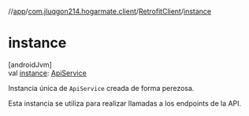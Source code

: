 //[app](../../../index.md)/[com.jluqgon214.hogarmate.client](../index.md)/[RetrofitClient](index.md)/[instance](instance.md)

# instance

[androidJvm]\
val [instance](instance.md): [ApiService](../../com.jluqgon214.hogarmate.service/-api-service/index.md)

Instancia única de `ApiService` creada de forma perezosa.

Esta instancia se utiliza para realizar llamadas a los endpoints de la API.
